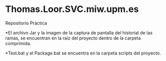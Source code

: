 # Thomas.Loor.SVC.miw.upm.es

Repositorio Práctica

  *El archivo Jar y la imagen de la captura de pantalla del historial de las ramas, se encuentran en la raiz del proyecto 
  dentro de la carpeta comprimida.
  
  *Test.bat y el Package.bat se encuentra en la carpeta scripts del proyecto.
